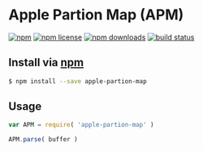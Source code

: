 # Apple Partion Map (APM)
[![npm](https://img.shields.io/npm/v/apple-partion-map.svg?style=flat-square)](https://npmjs.com/package/apple-partion-map)
[![npm license](https://img.shields.io/npm/l/apple-partion-map.svg?style=flat-square)](https://npmjs.com/package/apple-partion-map)
[![npm downloads](https://img.shields.io/npm/dm/apple-partion-map.svg?style=flat-square)](https://npmjs.com/package/apple-partion-map)
[![build status](https://img.shields.io/travis/jhermsmeier/node-apple-partion-map.svg?style=flat-square)](https://travis-ci.org/jhermsmeier/node-apple-partion-map)

## Install via [npm](https://npmjs.com)

```sh
$ npm install --save apple-partion-map
```

## Usage

```js
var APM = require( 'apple-partion-map' )
```

```js
APM.parse( buffer )
```
